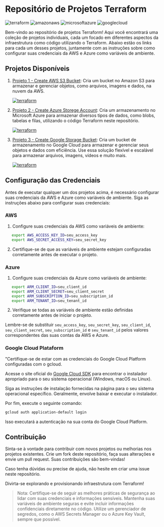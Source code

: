 # Repositório de Projetos Terraform

![terraform](https://img.shields.io/badge/-terraform-white?style=for-the-badge&logo=terraform&color=7B42BC&logoColor=white)
![amazonaws](https://img.shields.io/badge/-Amazon_AWS-white?style=for-the-badge&logo=amazonaws&color=232F3E&logoColor=white)
![microsoftazure](https://img.shields.io/badge/-Microsoft_Azure-white?style=for-the-badge&logo=microsoftazure&color=0078D7&logoColor=white)
![googlecloud](https://img.shields.io/badge/-Google_Cloud_Platform-white?style=for-the-badge&logo=googlecloud&color=0078D7&logoColor=white)

Bem-vindo ao repositório de projetos Terraform! Aqui você encontrará uma coleção de projetos individuais, cada um focado em diferentes aspectos da infraestrutura como código utilizando o Terraform. Abaixo estão os links para cada um desses projetos, juntamente com as instruções sobre como configurar suas credenciais da AWS e Azure como variáveis de ambiente.

## Projetos Disponíveis

1. [Projeto 1 - Create AWS S3 Bucket](./Create_AWS_S3_Bucket): Cria um bucket no Amazon S3 para armazenar e gerenciar objetos, como arquivos, imagens e dados, na nuvem da AWS.

    [![terraform](https://img.shields.io/badge/-Código_Terraform-white?style=for-the-badge&logo=terraform&color=7B42BC&logoColor=white)](./Create_AWS_S3_Bucket/main.tf)

2. [Projeto 2 - Create Azure Storege Account](./Create_Azure_Storege_Account): Cria um armazenamento no Microsoft Azure para armazenar diversos tipos de dados, como blobs, tabelas e filas, utilizando o código Terraform neste repositório.

    [![terraform](https://img.shields.io/badge/-Código_Terraform-white?style=for-the-badge&logo=terraform&color=7B42BC&logoColor=white)](./Create_Azure_Storege_Account/main.tf)

3. [Projeto 3 - Create Google Storage Bucket](./Create_Google_Storage_Bucket): Cria um bucket de armazenamento no Google Cloud para armazenar e gerenciar seus objetos e dados com eficiência. Use essa solução flexível e escalável para armazenar arquivos, imagens, vídeos e muito mais.

    [![terraform](https://img.shields.io/badge/-Código_Terraform-white?style=for-the-badge&logo=terraform&color=7B42BC&logoColor=white)](./Create_Google_Storage_Bucket/main.tf)

## Configuração das Credenciais

Antes de executar qualquer um dos projetos acima, é necessário configurar suas credenciais da AWS e Azure como variáveis de ambiente. Siga as instruções abaixo para configurar suas credenciais:

### AWS

1. Configure suas credenciais da AWS como variáveis de ambiente:
```bash
   export AWS_ACCESS_KEY_ID=seu_access_key
   export AWS_SECRET_ACCESS_KEY=seu_secret_key
```

2. Certifique-se de que as variáveis de ambiente estejam configuradas corretamente antes de executar o projeto.

### Azure

1. Configure suas credenciais da Azure como variáveis de ambiente:
```bash
   export ARM_CLIENT_ID=seu_client_id
   export ARM_CLIENT_SECRET=seu_client_secret
   export ARM_SUBSCRIPTION_ID=seu_subscription_id
   export ARM_TENANT_ID=seu_tenant_id
```
2. Verifique se todas as variáveis de ambiente estão definidas corretamente antes de iniciar o projeto.

Lembre-se de substituir `seu_access_key`, `seu_secret_key`, `seu_client_id`, `seu_client_secret`, `seu_subscription_id` e `seu_tenant_id` pelos valores correspondentes das suas contas da AWS e Azure.

### Google Cloud Plataform

"Certifique-se de estar com as credenciais do Google Cloud Platform configuradas com o gcloud.

Acesse o site oficial do [Google Cloud SDK](https://cloud.google.com/sdk/docs/install?hl=pt-br) para encontrar o instalador apropriado para o seu sistema operacional (Windows, macOS ou Linux).

Siga as instruções de instalação fornecidas na página para o seu sistema operacional específico. Geralmente, envolve baixar e executar o instalador.

Por fim, execute o seguinte comando:
```bash
gcloud auth application-default login
```
Isso executará a autenticação na sua conta do Google Cloud Platform.

## Contribuição

Sinta-se à vontade para contribuir com novos projetos ou melhorias nos projetos existentes. Crie um fork deste repositório, faça suas alterações e envie um pull request. Suas contribuições são bem-vindas!

Caso tenha dúvidas ou precise de ajuda, não hesite em criar uma issue neste repositório.

Divirta-se explorando e provisionando infraestrutura com Terraform!

> Nota: Certifique-se de seguir as melhores práticas de segurança ao lidar com suas credenciais e informações sensíveis. Mantenha suas variáveis de ambiente seguras e evite incluir informações confidenciais diretamente no código. Utilize um gerenciador de segredos, como o AWS Secrets Manager ou o Azure Key Vault, sempre que possível.
